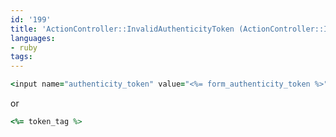 ```yaml
---
id: '199'
title: 'ActionController::InvalidAuthenticityToken (ActionController::InvalidAuthenticityToken):'
languages:
- ruby
tags:
---
```


```ruby
<input name="authenticity_token" value="<%= form_authenticity_token %>" type="hidden" />
```
    

or


```ruby
<%= token_tag %>
```
    

